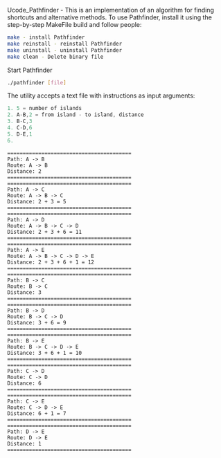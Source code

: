 Ucode_Pathfinder - This is an implementation of an algorithm for finding shortcuts and alternative methods.
To use Pathfinder, install it using the step-by-step MakeFile build and follow people:

````bash
make - install Pathfinder
make reinstall - reinstall Pathfinder
make uninstall - uninstall Pathfinder
make clean - Delete binary file
````
Start Pathfinder

````bash
./pathfinder [file]
````
The utility accepts a text file with instructions as input arguments:
````c++
1. 5 = number of islands
2. A-B,2 = from island - to island, distance
3. B-C,3
4. C-D,6
5. D-E,1
6. 
````

````output
========================================
Path: A -> B
Route: A -> B
Distance: 2
========================================
========================================
Path: A -> C
Route: A -> B -> C
Distance: 2 + 3 = 5
========================================
========================================
Path: A -> D
Route: A -> B -> C -> D
Distance: 2 + 3 + 6 = 11
========================================
========================================
Path: A -> E
Route: A -> B -> C -> D -> E
Distance: 2 + 3 + 6 + 1 = 12
========================================
========================================
Path: B -> C
Route: B -> C
Distance: 3
========================================
========================================
Path: B -> D
Route: B -> C -> D
Distance: 3 + 6 = 9
========================================
========================================
Path: B -> E
Route: B -> C -> D -> E
Distance: 3 + 6 + 1 = 10
========================================
========================================
Path: C -> D
Route: C -> D
Distance: 6
========================================
========================================
Path: C -> E
Route: C -> D -> E
Distance: 6 + 1 = 7
========================================
========================================
Path: D -> E
Route: D -> E
Distance: 1
========================================
````
